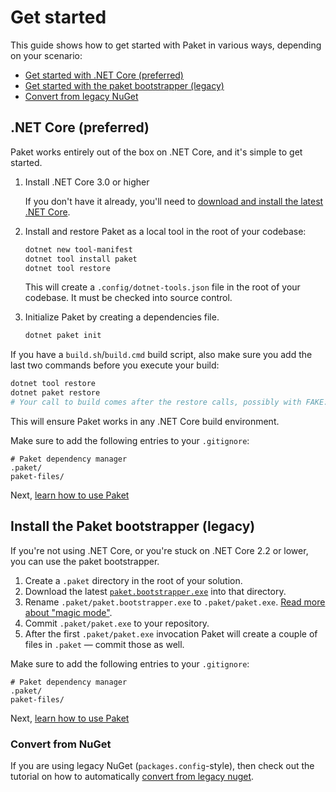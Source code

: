 # Get started

This guide shows how to get started with Paket in various ways, depending on your scenario:

* [Get started with .NET Core (preferred)](#net-core-preferred)
* [Get started with the paket bootstrapper (legacy)](#install-the-paket-bootstrapper-legacy)
* [Convert from legacy NuGet](#convert-from-nuget)

## .NET Core (preferred)

Paket works entirely out of the box on .NET Core, and it's simple to get started.

1. Install .NET Core 3.0 or higher

   If you don't have it already, you'll need to [download and install the latest .NET Core](https://dotnet.microsoft.com/download).

2. Install and restore Paket as a local tool in the root of your codebase:

   ```sh
   dotnet new tool-manifest
   dotnet tool install paket
   dotnet tool restore
   ```

   This will create a `.config/dotnet-tools.json` file in the root of your codebase. It must be checked into source control.

3. Initialize Paket by creating a dependencies file.

   ```sh
   dotnet paket init
   ```

If you have a `build.sh`/`build.cmd` build script, also make sure you add the last two commands before you execute your build:

```sh
dotnet tool restore
dotnet paket restore
# Your call to build comes after the restore calls, possibly with FAKE: https://fake.build/
```

This will ensure Paket works in any .NET Core build environment.

Make sure to add the following entries to your `.gitignore`:

```
# Paket dependency manager
.paket/
paket-files/
```

Next, [learn how to use Paket](learn-how-to-use-paket.html)

## Install the Paket bootstrapper (legacy)

If you're not using .NET Core, or you're stuck on .NET Core 2.2 or lower, you can use the paket bootstrapper.

1. Create a `.paket` directory in the root of your solution.
1. Download the latest [`paket.bootstrapper.exe`](https://github.com/fsprojects/Paket/releases/latest) into that directory.
1. Rename `.paket/paket.bootstrapper.exe` to `.paket/paket.exe`. [Read more about "magic mode"](bootstrapper.html#Magic-mode).
1. Commit `.paket/paket.exe` to your repository.
1. After the first `.paket/paket.exe` invocation Paket will create a couple of
   files in `.paket` — commit those as well.

Make sure to add the following entries to your `.gitignore`:

```
# Paket dependency manager
.paket/
paket-files/
```

Next, [learn how to use Paket](learn-how-to-use-paket.html)

### Convert from NuGet

If you are using legacy NuGet (`packages.config`-style), then check out the tutorial on how to automatically [convert from legacy nuget](convert-from-nuget-tutorial.html).
